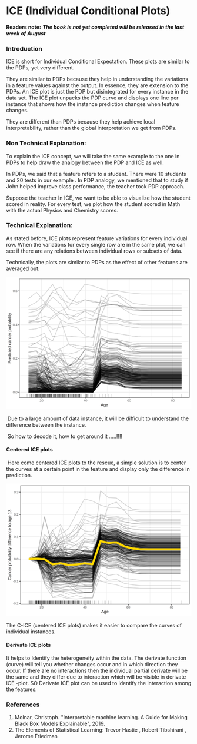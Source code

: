 # ICE \(Individual Conditional Plots\)

**Readers note:** _**The book is not yet completed will be released in the last week of August**_



### Introduction

ICE is short for Individual Conditional Expectation. These plots are similar to the PDPs, yet very different.

They are similar to PDPs because they help in understanding the variations in a feature values against the output. In essence, they are extension to the PDPs. An ICE plot is just the PDP but disintegrated for every instance in the data set. The ICE plot unpacks the PDP curve and displays one line per instance that shows how the instance prediction changes when feature changes.

‌They are different than PDPs because they help achieve local interpretability, rather than the global interpretation we get from PDPs. 

### **Non Technical Explanation:**

To explain the ICE concept, we will take the same example to the one in PDPs to help draw the analogy between the PDP and ICE as well.

In PDPs, we said that a feature refers to a student. There were 10 students and 20 tests in our example . In PDP analogy, we mentioned that to study if John helped improve class performance, the teacher took PDP approach. 

Suppose the teacher  In ICE, we want to be able to visualize how the student scored in reality. For every test, we plot how the student scored in Math with the actual Physics and Chemistry scores.  





### Technical Explanation:

As stated before, ICE plots represent feature variations for every individual row. When the variations for every single row are in the same plot, we can see if there are any relations between individual rows or subsets of data.

Technically, the plots are similar to PDPs as the effect of other features are averaged out. 



![](../.gitbook/assets/image%20%2837%29.png)

‌ Due to a large amount of data instance, it will be difficult to understand the difference between the instance.

‌ So how to decode it, how to get around it .....!!!!

#### Centered ICE plots

‌ Here come centered ICE plots to the rescue, a simple solution is to center the curves at a certain point in the feature and display only the difference in prediction.

![](../.gitbook/assets/image%20%2836%29.png)

The C-ICE \(centered ICE plots\) makes it easier to compare the curves of individual instances.

#### Derivate ICE plots

It helps to Identify the heterogeneity within the data. The derivate function \(curve\) will tell you whether changes occur and in which direction they occur. If there are no interactions then the individual partial derivate will be the same and they differ due to interaction which will be visible in derivate ICE -plot. SO Derivate ICE plot can be used to identify the interaction among the features.

### References

1. Molnar, Christoph. "Interpretable machine learning. A Guide for Making Black Box Models Explainable", 2019.
2. The Elements of
    Statistical Learning:
   Trevor Hastie
   , Robert Tibshirani
   , Jerome Friedman

